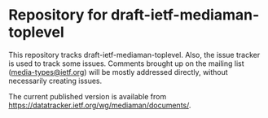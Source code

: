 # Repository for draft-ietf-mediaman-toplevel

This repository tracks draft-ietf-mediaman-toplevel.
Also, the issue tracker is used to track some issues.
Comments brought up on the mailing list (media-types@ietf.org)
will be mostly addressed directly, without necessarily creating issues.

The current published version is available from https://datatracker.ietf.org/wg/mediaman/documents/.

